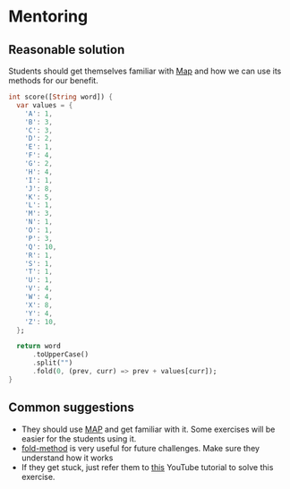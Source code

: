 # Mentoring

## Reasonable solution
Students should get themselves familiar with [Map][reference-map-class] and how we can use its methods for our benefit.

```dart
int score([String word]) {
  var values = {
    'A': 1,
    'B': 3,
    'C': 3,
    'D': 2,
    'E': 1,
    'F': 4,
    'G': 2,
    'H': 4,
    'I': 1,
    'J': 8,
    'K': 5,
    'L': 1,
    'M': 3,
    'N': 1,
    'O': 1,
    'P': 3,
    'Q': 10,
    'R': 1,
    'S': 1,
    'T': 1,
    'U': 1,
    'V': 4,
    'W': 4,
    'X': 8,
    'Y': 4,
    'Z': 10,
  };

  return word
      .toUpperCase()
      .split("")
      .fold(0, (prev, curr) => prev + values[curr]);
}
```

## Common suggestions
- They should use [MAP][reference-map-class] and get familiar with it. Some exercises will be easier for the students using it.
- [fold-method][reference-fold-method] is very useful for future challenges. Make sure they understand how it works
- If they get stuck, just refer them to [this][reference-youtube-video] YouTube tutorial to solve this exercise.


[reference-map-class]: https://api.dart.dev/stable/2.10.4/dart-core/Map-class.html
[reference-fold-method]: https://api.dart.dev/stable/1.10.1/dart-core/List/fold.html
[reference-youtube-video]: https://www.youtube.com/watch?v=myMQCtk7U30
